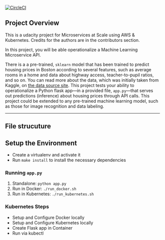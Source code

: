 [![CircleCI](https://circleci.com/gh/OrinaOisera/operationalize-a-Machine-Learning-Microservice-API.svg?style=svg)](https://circleci.com/gh/circleci/circleci-docs)

## Project Overview

This is a udacity project for  Microservices at Scale using AWS & Kubernetes.
Credits for the authors are in the contributors section. 


In this  project, you will be able operationalize a Machine Learning Microservice API. 

There is a  a pre-trained, `sklearn` model that has been trained to predict housing prices in Boston according to several features, such as average rooms in a home and data about highway access, teacher-to-pupil ratios, and so on. You can read more about the data, which was initially taken from Kaggle, on [the data source site](https://www.kaggle.com/c/boston-housing). This project tests your ability to operationalize a Python flask app—in a provided file, `app.py`—that serves out predictions (inference) about housing prices through API calls. This project could be extended to any pre-trained machine learning model, such as those for image recognition and data labeling.


---
## File strucuture




## Setup the Environment

* Create a virtualenv and activate it
* Run `make install` to install the necessary dependencies

### Running `app.py`

1. Standalone:  `python app.py`
2. Run in Docker:  `./run_docker.sh`
3. Run in Kubernetes:  `./run_kubernetes.sh`

### Kubernetes Steps

* Setup and Configure Docker locally
* Setup and Configure Kubernetes locally
* Create Flask app in Container
* Run via kubectl








